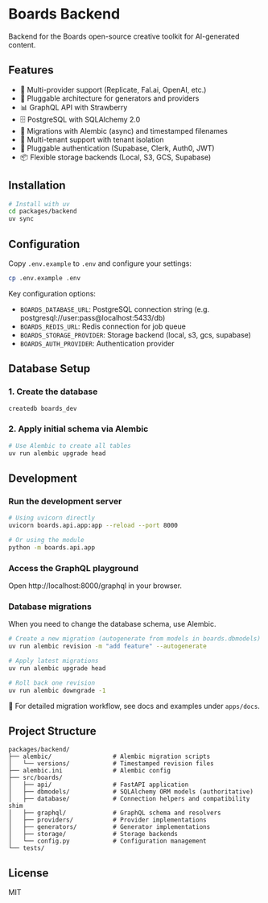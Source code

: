 # Boards Backend

Backend for the Boards open-source creative toolkit for AI-generated content.

## Features

- 🎨 Multi-provider support (Replicate, Fal.ai, OpenAI, etc.)
- 🔌 Pluggable architecture for generators and providers
- 📊 GraphQL API with Strawberry
- 🗄️ PostgreSQL with SQLAlchemy 2.0
- 🔄 Migrations with Alembic (async) and timestamped filenames
- 👥 Multi-tenant support with tenant isolation
- 🔐 Pluggable authentication (Supabase, Clerk, Auth0, JWT)
- 📦 Flexible storage backends (Local, S3, GCS, Supabase)

## Installation

```bash
# Install with uv
cd packages/backend
uv sync
```

## Configuration

Copy `.env.example` to `.env` and configure your settings:

```bash
cp .env.example .env
```

Key configuration options:

- `BOARDS_DATABASE_URL`: PostgreSQL connection string (e.g. postgresql://user:pass@localhost:5433/db)
- `BOARDS_REDIS_URL`: Redis connection for job queue
- `BOARDS_STORAGE_PROVIDER`: Storage backend (local, s3, gcs, supabase)
- `BOARDS_AUTH_PROVIDER`: Authentication provider

## Database Setup

### 1. Create the database

```bash
createdb boards_dev
```

### 2. Apply initial schema via Alembic

```bash
# Use Alembic to create all tables
uv run alembic upgrade head
```

## Development

### Run the development server

```bash
# Using uvicorn directly
uvicorn boards.api.app:app --reload --port 8000

# Or using the module
python -m boards.api.app
```

### Access the GraphQL playground

Open http://localhost:8000/graphql in your browser.

### Database migrations

When you need to change the database schema, use Alembic.

```bash
# Create a new migration (autogenerate from models in boards.dbmodels)
uv run alembic revision -m "add feature" --autogenerate

# Apply latest migrations
uv run alembic upgrade head

# Roll back one revision
uv run alembic downgrade -1
```

📖 For detailed migration workflow, see docs and examples under `apps/docs`.

## Project Structure

```
packages/backend/
├── alembic/                 # Alembic migration scripts
│   └── versions/            # Timestamped revision files
├── alembic.ini              # Alembic config
├── src/boards/
│   ├── api/                 # FastAPI application
│   ├── dbmodels/            # SQLAlchemy ORM models (authoritative)
│   ├── database/            # Connection helpers and compatibility shim
│   ├── graphql/             # GraphQL schema and resolvers
│   ├── providers/           # Provider implementations
│   ├── generators/          # Generator implementations
│   ├── storage/             # Storage backends
│   └── config.py            # Configuration management
└── tests/
```

## License

MIT
